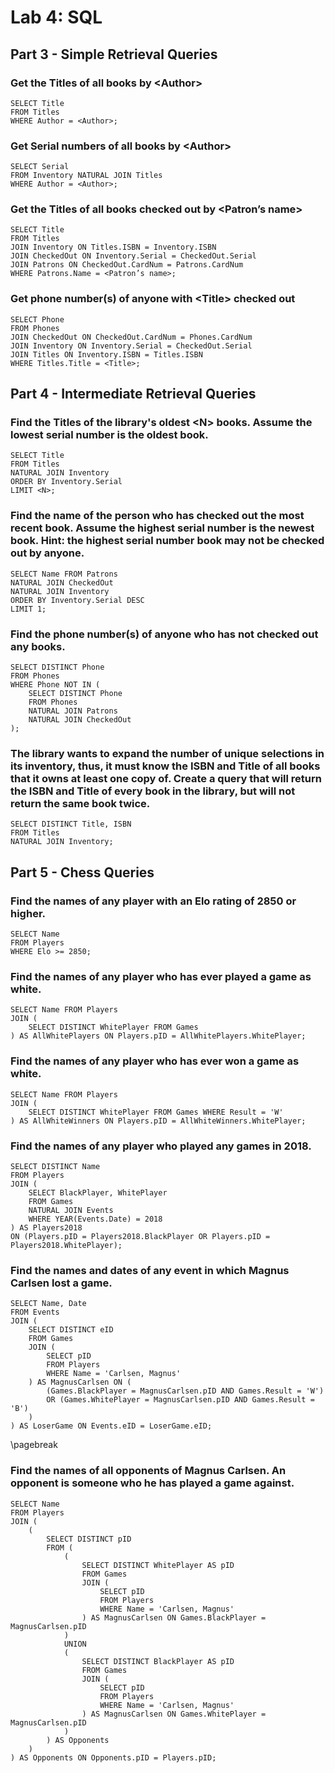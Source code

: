 # Lab 4: SQL

## Part 3 - Simple Retrieval Queries

### Get the Titles of all books by \<Author\>

```mysql
SELECT Title
FROM Titles
WHERE Author = <Author>;
```

### Get Serial numbers of all books by \<Author\>

```mysql
SELECT Serial
FROM Inventory NATURAL JOIN Titles 
WHERE Author = <Author>;
```

### Get the Titles of all books checked out by \<Patron’s name\>

```mysql
SELECT Title
FROM Titles
JOIN Inventory ON Titles.ISBN = Inventory.ISBN
JOIN CheckedOut ON Inventory.Serial = CheckedOut.Serial
JOIN Patrons ON CheckedOut.CardNum = Patrons.CardNum
WHERE Patrons.Name = <Patron’s name>;
```

### Get phone number(s) of anyone with \<Title\> checked out

```mysql
SELECT Phone
FROM Phones
JOIN CheckedOut ON CheckedOut.CardNum = Phones.CardNum
JOIN Inventory ON Inventory.Serial = CheckedOut.Serial
JOIN Titles ON Inventory.ISBN = Titles.ISBN
WHERE Titles.Title = <Title>;
```

## Part 4 - Intermediate Retrieval Queries

### Find the Titles of the library's oldest \<N\> books. Assume the lowest serial number is the oldest book.

```mysql
SELECT Title
FROM Titles
NATURAL JOIN Inventory 
ORDER BY Inventory.Serial
LIMIT <N>;
```

### Find the name of the person who has checked out the most recent book. Assume the highest serial number is the newest book. Hint: the highest serial number book may not be checked out by anyone.

```mysql
SELECT Name FROM Patrons
NATURAL JOIN CheckedOut
NATURAL JOIN Inventory
ORDER BY Inventory.Serial DESC
LIMIT 1;
```

### Find the phone number(s) of anyone who has not checked out any books.

```mysql
SELECT DISTINCT Phone
FROM Phones
WHERE Phone NOT IN (
    SELECT DISTINCT Phone
    FROM Phones
    NATURAL JOIN Patrons
    NATURAL JOIN CheckedOut
);
```

### The library wants to expand the number of unique selections in its inventory, thus, it must know the ISBN and Title of all books that it owns at least one copy of. Create a query that will return the ISBN and Title of every book in the library, but will not return the same book twice.

```mysql
SELECT DISTINCT Title, ISBN
FROM Titles
NATURAL JOIN Inventory;
```

## Part 5 - Chess Queries

### Find the names of any player with an Elo rating of 2850 or higher.

```mysql
SELECT Name
FROM Players
WHERE Elo >= 2850;
```

### Find the names of any player who has ever played a game as white.

```mysql
SELECT Name FROM Players
JOIN (
    SELECT DISTINCT WhitePlayer FROM Games
) AS AllWhitePlayers ON Players.pID = AllWhitePlayers.WhitePlayer;
```

### Find the names of any player who has ever won a game as white.

```mysql
SELECT Name FROM Players
JOIN (
    SELECT DISTINCT WhitePlayer FROM Games WHERE Result = 'W'
) AS AllWhiteWinners ON Players.pID = AllWhiteWinners.WhitePlayer;
```

### Find the names of any player who played any games in 2018.

```mysql
SELECT DISTINCT Name
FROM Players
JOIN (
    SELECT BlackPlayer, WhitePlayer
    FROM Games
    NATURAL JOIN Events
    WHERE YEAR(Events.Date) = 2018
) AS Players2018 
ON (Players.pID = Players2018.BlackPlayer OR Players.pID = Players2018.WhitePlayer);
```

### Find the names and dates of any event in which Magnus Carlsen lost a game.

```mysql
SELECT Name, Date
FROM Events
JOIN (
    SELECT DISTINCT eID
    FROM Games
    JOIN (
        SELECT pID
        FROM Players
        WHERE Name = 'Carlsen, Magnus'
    ) AS MagnusCarlsen ON (
        (Games.BlackPlayer = MagnusCarlsen.pID AND Games.Result = 'W')
        OR (Games.WhitePlayer = MagnusCarlsen.pID AND Games.Result = 'B')
    )
) AS LoserGame ON Events.eID = LoserGame.eID;
```
\pagebreak
### Find the names of all opponents of Magnus Carlsen. An opponent is someone who he has played a game against.

```mysql
SELECT Name
FROM Players
JOIN (
    (
        SELECT DISTINCT pID
        FROM (
            (
                SELECT DISTINCT WhitePlayer AS pID
                FROM Games
                JOIN (
                    SELECT pID
                    FROM Players
                    WHERE Name = 'Carlsen, Magnus'
                ) AS MagnusCarlsen ON Games.BlackPlayer = MagnusCarlsen.pID
            )
            UNION
            (
                SELECT DISTINCT BlackPlayer AS pID
                FROM Games
                JOIN (
                    SELECT pID
                    FROM Players
                    WHERE Name = 'Carlsen, Magnus'
                ) AS MagnusCarlsen ON Games.WhitePlayer = MagnusCarlsen.pID
            )
        ) AS Opponents
    )
) AS Opponents ON Opponents.pID = Players.pID;
```